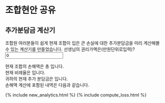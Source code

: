 # 조합현안 공유

## 추가분담금 계산기
조합원 여러분들이 쉽게 현재 조합이 입은 큰 손실에 대한 추가분담금을 미리 계산해볼 수 있는 계산기를 만들었습니다. 
선생님의 권리가액은(만원단위로입력)?
<br />
<input id="your_money" value="0" type="number">

<div>
현재 조합의 손해액은 총
<span id="total_loss"></span>
입니다.
</div>
<div>
현재 비례율은
<span id="current_percentage"></span>
입니다.
</div>
<div>귀하의 현재 추가 분담금은
<span id="your_loss"></span>
입니다.
</div>
손해액 계산에 포함된 내역은 다음과 같습니다.
<div id="detail">
</div>

{% include new_analytics.html %}
{% include compute_loss.html %}

